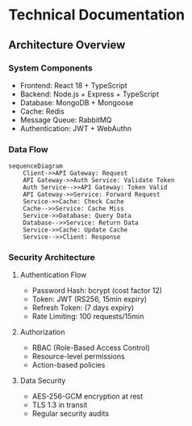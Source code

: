 # Technical Documentation

## Architecture Overview

### System Components
- Frontend: React 18 + TypeScript
- Backend: Node.js + Express + TypeScript
- Database: MongoDB + Mongoose
- Cache: Redis
- Message Queue: RabbitMQ
- Authentication: JWT + WebAuthn

### Data Flow
```mermaid
sequenceDiagram
    Client->>API Gateway: Request
    API Gateway->>Auth Service: Validate Token
    Auth Service-->>API Gateway: Token Valid
    API Gateway->>Service: Forward Request
    Service->>Cache: Check Cache
    Cache-->>Service: Cache Miss
    Service->>Database: Query Data
    Database-->>Service: Return Data
    Service->>Cache: Update Cache
    Service-->>Client: Response
```

### Security Architecture
1. Authentication Flow
   - Password Hash: bcrypt (cost factor 12)
   - Token: JWT (RS256, 15min expiry)
   - Refresh Token: (7 days expiry)
   - Rate Limiting: 100 requests/15min

2. Authorization
   - RBAC (Role-Based Access Control)
   - Resource-level permissions
   - Action-based policies

3. Data Security
   - AES-256-GCM encryption at rest
   - TLS 1.3 in transit
   - Regular security audits
